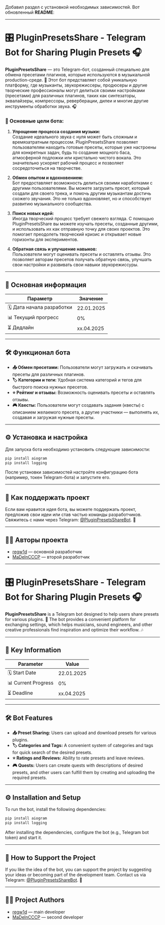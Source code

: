 Добавил раздел с установкой необходимых зависимостей. Вот обновленный **README**:

---

# 🎛️ PluginPresetsShare - Telegram Bot for Sharing Plugin Presets 🎧  

**PluginPresetsShare** — это Telegram-бот, созданный специально для обмена пресетами плагинов, которые используются в музыкальной production-среде. 🚀 Этот бот представляет собой уникальную платформу, где музыканты, звукорежиссеры, продюсеры и другие творческие профессионалы могут делиться своими настройками (пресетами) для различных плагинов, таких как синтезаторы, эквалайзеры, компрессоры, реверберации, дилеи и многие другие инструменты обработки звука. 🎧  

### 🎯 Основные цели бота:  
1. **Упрощение процесса создания музыки:**  
   Создание идеального звука с нуля может быть сложным и времязатратным процессом. PluginPresetsShare позволяет пользователям находить готовые пресеты, которые уже настроены для конкретных задач, будь то создание мощного баса, атмосферной подложки или кристально чистого вокала. Это значительно ускоряет рабочий процесс и позволяет сосредоточиться на творчестве.  

2. **Обмен опытом и вдохновением:**  
   Бот предоставляет возможность делиться своими наработками с другими пользователями. Вы можете загрузить пресет, который создали для своего трека, и помочь другим музыкантам достичь схожего звучания. Это не только вдохновляет, но и способствует развитию музыкального сообщества.  

3. **Поиск новых идей:**  
   Иногда творческий процесс требует свежего взгляда. С помощью PluginPresetsShare вы можете изучать пресеты, созданные другими, и использовать их как отправную точку для своих проектов. Это помогает преодолеть творческий кризис и открывает новые горизонты для экспериментов.  

4. **Обратная связь и улучшение навыков:**  
   Пользователи могут оценивать пресеты и оставлять отзывы. Это позволяет авторам пресетов получать обратную связь, улучшать свои настройки и развивать свои навыки звукорежиссуры.  

---

## 📌 Основная информация  

| Параметр                | Значение             |  
|-------------------------|----------------------|  
| 🗓️ Дата начала разработки | 22.01.2025           |  
| 📊 Текущий прогресс      | 0%                   |  
| ⏳ Дедлайн              | xx.04.2025           |  

---

## 🛠️ Функционал бота  

- **📤 Обмен пресетами:** Пользователи могут загружать и скачивать пресеты для различных плагинов.  
- **🏷️ Категории и теги:** Удобная система категорий и тегов для быстрого поиска нужных пресетов.  
- **⭐ Рейтинг и отзывы:** Возможность оценивать пресеты и оставлять отзывы.  
- **🎮 Квесты:** Пользователи могут создавать задания (квесты) с описанием желаемого пресета, а другие участники — выполнять их, создавая и загружая нужные пресеты.  

---

## ⚙️ Установка и настройка  

Для запуска бота необходимо установить следующие зависимости:  

```bash
pip install aiogram
pip install logging
```  

После установки зависимостей настройте конфигурацию бота (например, токен Telegram-бота) и запустите его.  

---

## 💖 Как поддержать проект  

Если вам нравится идея бота, вы можете поддержать проект, предложив свои идеи или став частью команды разработчиков. Свяжитесь с нами через Telegram: [@PluginPresetsShareBot](https://t.me/PluginPresetsShareBot). 📩  

---

## 👨‍💻 Авторы проекта  

- [regw1d](https://github.com/regw1d/) — основной разработчик  
- [MaDeInCCCP](https://github.com/MaDeInCCCP2/) — второй разработчик  

---

# 🎛️ PluginPresetsShare - Telegram Bot for Sharing Plugin Presets 🎧  

**PluginPresetsShare** is a Telegram bot designed to help users share presets for various plugins. 🚀 The bot provides a convenient platform for exchanging settings, which helps musicians, sound engineers, and other creative professionals find inspiration and optimize their workflow. 🎶  

---

## 📌 Key Information  

| Parameter               | Value                |  
|-------------------------|----------------------|  
| 🗓️ Start Date           | 22.01.2025           |  
| 📊 Current Progress      | 0%                   |  
| ⏳ Deadline              | xx.04.2025           |  

---

## 🛠️ Bot Features  

- **📤 Preset Sharing:** Users can upload and download presets for various plugins.  
- **🏷️ Categories and Tags:** A convenient system of categories and tags for quick search of the desired presets.  
- **⭐ Ratings and Reviews:** Ability to rate presets and leave reviews.  
- **🎮 Quests:** Users can create quests with descriptions of desired presets, and other users can fulfill them by creating and uploading the required presets.  

---

## ⚙️ Installation and Setup  

To run the bot, install the following dependencies:  

```bash
pip install aiogram
pip install logging
```  

After installing the dependencies, configure the bot (e.g., Telegram bot token) and start it.  

---

## 💖 How to Support the Project  

If you like the idea of the bot, you can support the project by suggesting your ideas or becoming part of the development team. Contact us via Telegram: [@PluginPresetsShareBot](https://t.me/PluginPresetsShareBot). 📩  

---

## 👨‍💻 Project Authors  

- [regw1d](https://github.com/regw1d/) — main developer  
- [MaDeInCCCP](https://github.com/MaDeInCCCP2/) — second developer  

